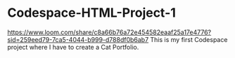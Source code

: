 # Codespace-HTML-Project-1

https://www.loom.com/share/c8a66b76a72e454582eaaf25a17e4776?sid=259eed79-7ca5-4044-b999-d788df0b6ab7
This is my first Codespace project where I have to create a Cat Portfolio.
